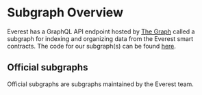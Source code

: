 # Subgraph Overview
Everest has a GraphQL API endpoint hosted by [The Graph](https://thegraph.com/docs/about/introduction#what-the-graph-is) called a subgraph for indexing and organizing data from the Everest smart contracts. The code for our subgraph(s) can be found [here](https://github.com/graphprotocol/everest).

## Official subgraphs
Official subgraphs are subgraphs maintained by the Everest team.

